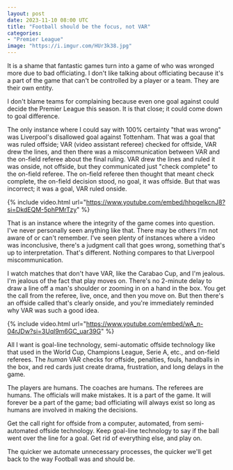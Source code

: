 ```yaml
---
layout: post
date: 2023-11-10 08:00 UTC
title: "Football should be the focus, not VAR" 
categories:
- "Premier League"
image: "https://i.imgur.com/HUr3k38.jpg"
---
```


It is a shame that fantastic games turn into a game of who was wronged more due to bad officiating. I don't like talking about officiating because it's a part of the game that can't be controlled by a player or a team. They are their own entity.

<!---more--->

I don't blame teams for complaining because even one goal against could decide the Premier League this season. It is that close; it could come down to goal difference.

The only instance where I could say with 100% certainty "that was wrong" was Liverpool's disallowed goal against Tottenham. That was a goal that was ruled offside; VAR (video assistant referee) checked for offside, VAR drew the lines, and then there was a miscommunication between VAR and the on-field referee about the final ruling. VAR drew the lines and ruled it was onside, not offside, but they communicated just "check complete" to the on-field referee. The on-field referee then thought that meant check complete, the on-field decision stood, no goal, it was offside. But that was incorrect; it was a goal, VAR ruled onside.

{% include video.html url="https://www.youtube.com/embed/hhpgelkcnJ8?si=DkdEQM-5phPMrTzy" %}

That is an instance where the integrity of the game comes into question. I've never personally seen anything like that. There may be others I'm not aware of or can't remember. I've seen plenty of instances where a video was inconclusive, there's a judgment call that goes wrong, something that's up to interpretation. That's different. Nothing compares to that Liverpool miscommunication.

I watch matches that don't have VAR, like the Carabao Cup, and I'm jealous. I'm jealous of the fact that play moves on. There's no 2-minute delay to draw a line off a man's shoulder or zooming in on a hand in the box. You get the call from the referee, live, once, and then you move on. But then there's an offside called that's clearly onside, and you're immediately reminded why VAR was such a good idea.

{% include video.html url="https://www.youtube.com/embed/wA_n-04rJDw?si=3Uql9m6GC_uar39G" %}

All I want is goal-line technology, semi-automatic offside technology like that used in the World Cup, Champions League, Serie A, etc., and on-field referees. The *human* VAR checks for offside, penalties, fouls, handballs in the box, and red cards just create drama, frustration, and long delays in the game.

The players are humans. The coaches are humans. The referees are humans. The officials will make mistakes. It is a part of the game. It will forever be a part of the game; bad officiating will always exist so long as humans are involved in making the decisions.

Get the call right for offside from a computer, automated, from semi-automated offside technology. Keep goal-line technology to say if the ball went over the line for a goal. Get rid of everything else, and play on.

The quicker we automate unnecessary processes, the quicker we'll get back to the way Football was and should be.
